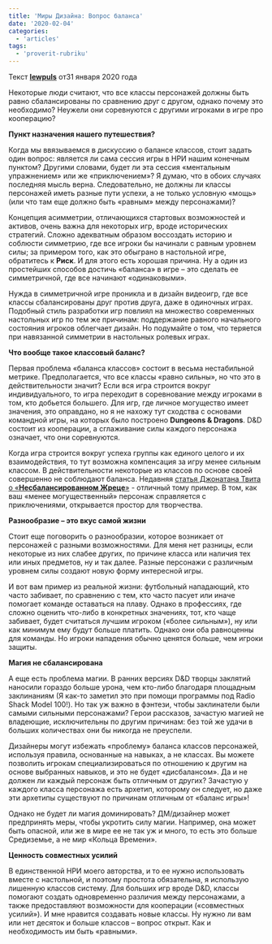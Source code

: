 ```yaml
---
title: 'Миры Дизайна: Вопрос баланса'
date: '2020-02-04'
categories:
  - 'articles'
tags:
  - 'proverit-rubriku'
---
```


Текст **[lewpuls](https://vk.com/away.php?to=http://www.enworld.org/forum/member.php?30518-lewpuls)** от31 января 2020 года

Некоторые люди считают, что все классы персонажей должны быть равно сбалансированы по сравнению друг с другом, однако почему это необходимо? Неужели они соревнуются с другими игроками в игре про кооперацию?

**Пункт назначения нашего путешествия?**

Когда мы ввязываемся в дискуссию о балансе классов, стоит задать один вопрос: является ли сама сессия игры в НРИ нашим конечным пунктом? Другими словами, будет ли эта сессия «ментальным упражнением» или же «приключением»? Я думаю, что в обоих случаях последняя мысль верна. Следовательно, не должны ли классы персонажей иметь разные пути успехи, а не только условную «мощь» (или что там еще должно быть «равным» между персонажами)?

Концепция асимметрии, отличающихся стартовых возможностей и активов, очень важна для некоторых игр, вроде исторических стратегий. Сложно адекватным образом воссоздать историю и соблюсти симметрию, где все игроки бы начинали с равным уровнем силы; за примером того, как это обыграно в настольной игре, обратитесь к **Риск**. И для этого есть хорошая причина. Ну а один из простейших способов достичь «баланса» в игре – это сделать ее симметричной, где все начинают «одинаковыми».

Нужда в симметричной игре проникла и в дизайн видеоигр, где все классы сбалансированы друг против друга, даже в одиночных играх. Подобный стиль разработки игр повлиял на множество современных настольных игр по тем же причинам: поддержание равного начального состояния игроков облегчает дизайн. Но подумайте о том, что теряется при навязанной симметрии в настольных ролевых играх.

**Что вообще такое классовый баланс?**

Первая проблема «баланса классов» состоит в весьма нестабильной метрике. Предполагается, что все классы «равно сильны», но что это в действительности значит? Если вся игра строится вокруг индивидуального, то игра переходит в соревнование между игроками в том, кто добьется большего. Для игр, где личное могущество имеет значения, это оправдано, но я не нахожу тут сходства с основами командной игры, на которых было построено **Dungeons & Dragons**. D&D состоит из кооперации, а сглаживание силы каждого персонажа означает, что они соревнуются.

Когда игра строится вокруг успеха группы как единого целого и их взаимодействия, то тут возможна компенсация за игру менее сильным классом. В действительности некоторые из классов по основе своей совершенно не соблюдают баланса. Недавняя [статья Джонатана Твита о «**Несбалансированном Жреце**»](https://vk.com/away.php?to=https%3A%2F%2Fwww.enworld.org%2Fthreads%2Fd-d-3e-design-the-unbalanced-cleric.669907%2F) - отличный тому пример. В том, как ваш «менее могущественный» персонаж справляется с приключениями, открывается простор для творчества.

**Разнообразие – это вкус самой жизни**

Стоит еще поговорить о разнообразии, которое возникает от персонажей с разными возможностями. Для меня нет разницы, если некоторые из них слабее других, по причине класса или наличия тех или иных предметов, ну и так далее. Разные персонажи с различным уровнем силы создают новую форму интересной игры.

И вот вам пример из реальной жизни: футбольный нападающий, кто часто забивает, по сравнению с тем, кто часто пасует или иначе помогает команде оставаться на плаву. Однако в профессиях, где сложно оценить что-либо в конкретных значениях, тот, кто чаще забивает, будет считаться лучшим игроком («более сильным»), ну или как минимум ему будут больше платить. Однако они оба равноценны для команды. Но игроки нападения обычно ценятся больше, чем игроки защиты.

**Магия не сбалансирована**

А еще есть проблема магии. В ранних версиях D&D творцы заклятий наносили гораздо больше урона, чем кто-либо благодаря площадным заклинаниям (Я как-то заметил это при помощи программы под Radio Shack Model 100!). Но так уж важно в фэнтези, чтобы заклинатели были самыми сильными персонажами? Герои рассказов, зачастую магией не владеющие, исключительны по другим причинам: без той же удачи в больших количествах они бы никогда не преуспели.

Дизайнеры могут избежать «проблему» баланса классов персонажей, используя правила, основанные на навыках, а не классах. Вы можете позволить игрокам специализироваться по отношению к другим на основе выбранных навыков, и это не будет «дисбалансом». Да и не должен ли каждый персонаж быть отличным от других? Зачастую у каждого класса персонажа есть архетип, которому он следует, но даже эти архетипы существуют по причинам отличным от «баланс игры»!

Однако не будет ли магия доминировать? ДМ/дизайнер может предпринять меры, чтобы укротить силу магии. Например, она может быть опасной, или же в мире ее не так уж и много, то есть это больше Средиземье, а не мир «Кольца Времени».

**Ценность совместных усилий**

В единственной НРИ моего авторства, и то ее нужно использовать вместе с настольной, и поэтому простота обязательна, я использую лишенную классов систему. Для больших игр вроде D&D, классы помогают создать одновременно различия между персонажами, а также предоставляют возможности для кооперации («совместных усилий»). И мне нравится создавать новые классы. Ну нужно ли вам или нет десяток и больше классов – вопрос открыт. Как и необходимость им быть «равными».
